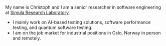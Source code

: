 My name is Christoph and I am a senior researcher in software engineering at [Simula Research Laboratory](https://simula.no).
- I mainly work on AI-based testing solutions, software performance testing, and quantum software testing.
- I am on the job market for industrial positions in Oslo, Norway in person and remotely.

<!--
**chrstphlbr/chrstphlbr** is a ✨ _special_ ✨ repository because its `README.md` (this file) appears on your GitHub profile.

Here are some ideas to get you started:

- 🔭 I’m currently working on ...
- 🌱 I’m currently learning ...
- 👯 I’m looking to collaborate on ...
- 🤔 I’m looking for help with ...
- 💬 Ask me about ...
- 📫 How to reach me: ...
- 😄 Pronouns: ...
- ⚡ Fun fact: ...
-->
